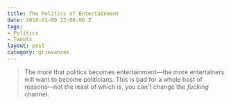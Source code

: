 ```yaml
---
title: The Politics of Entertainment
date: 2018-01-09 22:00:00 Z
tags:
- Politics
- Twouts
layout: post
category: grievances
---
```

> The more that politics becomes entertainment—the more entertainers will want to become politicians. This is bad for a whole host of reasons—not the least of which is, you can't change the _fucking_ channel. 

